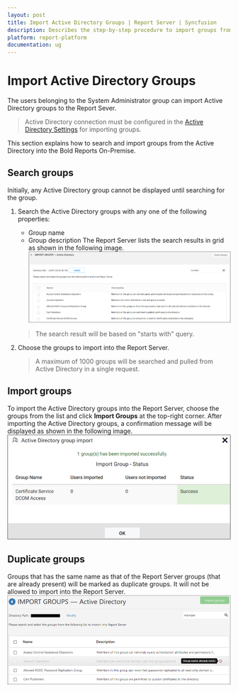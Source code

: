 ```yaml
---
layout: post
title: Import Active Directory Groups | Report Server | Syncfusion
description: Describes the step-by-step procedure to import groups from the Active Directory into the Bold Reports On-Premise.
platform: report-platform
documentation: ug
---
```


# Import Active Directory Groups

The users belonging to the System Administrator group can import Active Directory groups to the Report Sever.

> Active Directory connection must be configured in the [Active Directory Settings](/administrator-guide/manage-app-settings/active-directory/) for importing groups.

This section explains how to search and import groups from the Active Directory into the Bold Reports On-Premise.

## Search groups

Initially, any Active Directory group cannot be displayed until searching for the group.

1. Search the Active Directory groups with any one of the following properties:
    * Group name
    * Group description
The Report Server lists the search results in grid as shown in the following image.
    ![Search Active Directory groups](/static/assets/on-premise/images/manage-users-and-groups/groups/import-from-active-directory/searched-groups.png)
    > The search result will be based on "starts with" query.

2. Choose the groups to import into the Report Server.
    > A maximum of 1000 groups will be searched and pulled from Active Directory in a single request.

## Import groups

To import the Active Directory groups into the Report Server, choose the groups from the list and click **Import Groups** at the top-right corner. After importing the Active Directory groups, a confirmation message will be displayed as shown in the following image.
![Success message after imported the Active Directory groups](/static/assets/on-premise/images/manage-users-and-groups/groups/import-from-active-directory/group-import-success.png)

## Duplicate groups

Groups that has the same name as that of the Report Server groups (that are already present) will be marked as duplicate groups. It will not be allowed to import into the Report Server.
![Duplicated Active Directory groups](/static/assets/on-premise/images/manage-users-and-groups/groups/import-from-active-directory/duplicated-groups.png)